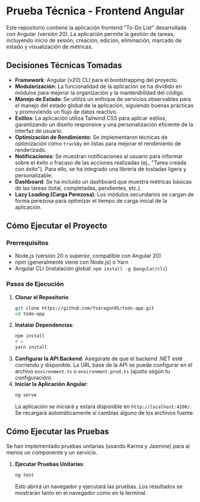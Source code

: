 # Prueba Técnica - Frontend Angular

Este repositorio contiene la aplicación frontend "To-Do List" desarrollada con Angular (versión 20). La aplicación permite la gestión de tareas, incluyendo inicio de sesión, creación, edición, eliminación, marcado de estado y visualización de métricas.

## Decisiones Técnicas Tomadas 

* **Framework**: Angular (v20) CLI para el bootstrapping del proyecto.
* **Modularización**: La funcionalidad de la aplicación se ha dividido en módulos para mejorar la organización y la mantenibilidad del código.
* **Manejo de Estado**: Se utiliza un enfoque de servicios observables para el manejo del estado global de la aplicación, siguiendo buenas prácticas y promoviendo un flujo de datos reactivo.
* **Estilos**: La aplicación utiliza Tailwind CSS para aplicar estilos, garantizando un diseño responsive y una personalización eficiente de la interfaz de usuario.
* **Optimización de Rendimiento**: Se implementaron técnicas de optimización como `trackBy` en listas para mejorar el rendimiento de renderizado.
* **Notificaciones**: Se muestran notificaciones al usuario para informar sobre el éxito o fracaso de las acciones realizadas (ej., "Tarea creada con éxito"). Para ello, se ha integrado una librería de tostadas ligera y personalizable.
* **Dashboard**: Se ha incluido un dashboard que muestra métricas básicas de las tareas (total, completadas, pendientes, etc.).
* **Lazy Loading (Carga Perezosa)**: Los módulos secundarios se cargan de forma perezosa para optimizar el tiempo de carga inicial de la aplicación.

## Cómo Ejecutar el Proyecto 

### Prerrequisitos

* Node.js (versión 20 o superior, compatible con Angular 20)
* npm (generalmente viene con Node.js) o Yarn
* Angular CLI (instalación global: `npm install -g @angular/cli`)

### Pasos de Ejecución

1.  **Clonar el Repositorio**:
    ```bash
    git clone https://github.com/Ysaragon95/todo-app.git
    cd todo-app
    ```
2.  **Instalar Dependencias**:
    ```bash
    npm install
    # o
    yarn install
    ```
3.  **Configurar la API Backend**:
    Asegúrate de que el backend .NET esté corriendo y disponible. La URL base de la API se puede configurar en el archivo `environment.ts` o `environment.prod.ts` (ajusta según tu configuración).
4.  **Iniciar la Aplicación Angular**:
    ```bash
    ng serve
    ```
    La aplicación se iniciará y estará disponible en `http://localhost:4200/`. Se recargará automáticamente si cambias alguno de los archivos fuente.

## Cómo Ejecutar las Pruebas 

Se han implementado pruebas unitarias (usando Karma y Jasmine) para al menos un componente y un servicio.

1.  **Ejecutar Pruebas Unitarias**:
    ```bash
    ng test
    ```
    Esto abrirá un navegador y ejecutará las pruebas. Los resultados se mostrarán tanto en el navegador como en la terminal.
